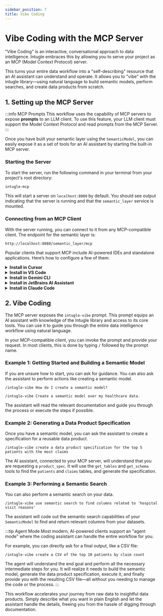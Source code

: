 ```yaml
---
sidebar_position: 7
title: Vibe Coding
---
```


# Vibe Coding with the MCP Server

"Vibe Coding" is an interactive, conversational approach to data intelligence. Intugle embraces this by allowing you to serve your project as an MCP (Model Context Protocol) server.

This turns your entire data workflow into a "self-describing" resource that an AI assistant can understand and operate. It allows you to "vibe" with the intugle library—using natural language to build semantic models, perform searches, and create data products from scratch.

## 1. Setting up the MCP Server

:::info MCP Prompts
This workflow uses the capability of MCP servers to expose **prompts** to an LLM client. To use this feature, your LLM client must support the Model Context Protocol and read prompts from the MCP Server.
:::

Once you have built your semantic layer using the `SemanticModel`, you can easily expose it as a set of tools for an AI assistant by starting the built-in MCP server.

### Starting the Server

To start the server, run the following command in your terminal from your project's root directory:

```bash
intugle-mcp
```

This will start a server on `localhost:8080` by default. You should see output indicating that the server is running and that the `semantic_layer` service is mounted.

### Connecting from an MCP Client

With the server running, you can connect to it from any MCP-compatible client. The endpoint for the semantic layer is:

`http://localhost:8080/semantic_layer/mcp`

Popular clients that support MCP include AI-powered IDEs and standalone applications. Here’s how to configure a few of them:

<details>
<summary><b>Install in Cursor</b></summary>

Go to: `Settings` -> `Cursor Settings` -> `MCP` -> `Add new global MCP server`

Pasting the following configuration into your Cursor `~/.cursor/mcp.json` file is the recommended approach. See [Cursor MCP docs](https://docs.cursor.com/context/model-context-protocol) for more info.

```json
{
  "mcpServers": {
    "intugle": {
      "url": "http://localhost:8080/semantic_layer/mcp",
      "trust": true
    }
  }
}
```

</details>

<details>
<summary><b>Install in VS Code</b></summary>

Add this to your VS Code `settings.json` file. See [VS Code MCP docs](https://code.visualstudio.com/docs/copilot/chat/mcp-servers) for more info.

```json
"mcp": {
  "servers": {
    "intugle": {
      "type": "http",
      "url": "http://localhost:8080/semantic_layer/mcp"
    }
  }
}
```

</details>

<details>
<summary><b>Install in Gemini CLI</b></summary>

See [Gemini CLI Configuration](https://google-gemini.github.io/gemini-cli/docs/tools/mcp-server.html) for details.

1.  Open the Gemini CLI settings file at `~/.gemini/settings.json`.
2.  Add the following to the `mcpServers` object in your `settings.json` file:

```json
{
  "mcpServers": {
    "intugle": {
      "httpUrl": "http://localhost:8080/semantic_layer/mcp",
      "trust" : true
    }
  }
}
```

If the `mcpServers` object does not exist, create it.

</details>

<details>
<summary><b>Install in JetBrains AI Assistant</b></summary>

See [JetBrains AI Assistant Documentation](https://www.jetbrains.com/help/ai-assistant/configure-an-mcp-server.html) for more details.

1. In your JetBrains IDE, go to `Settings` -> `Tools` -> `AI Assistant` -> `Model Context Protocol (MCP)`.
2. Click `+ Add`.
3. Select `As JSON` from the list.
4. Add this configuration and click `OK`:

```json
{
  "mcpServers": {
    "intugle": {
      "type": "streamable-http",
      "url": "http://localhost:8080/semantic_layer/mcp"
    }
  }
}
```

5. Click `Apply` to save changes.

</details>

<details>
<summary><b>Install in Claude Code</b></summary>

Run this command in your terminal. See [Claude Code MCP docs](https://docs.anthropic.com/en/docs/claude-code/mcp) for more info.

```sh
claude mcp add --transport http intugle http://localhost:8080/semantic_layer/mcp
```

</details>

## 2. Vibe Coding

The MCP server exposes the `intugle-vibe` prompt. This prompt equips an AI assistant with knowledge of the Intugle library and access to its core tools. You can use it to guide you through the entire data intelligence workflow using natural language.

In your MCP-compatible client, you can invoke the prompt and provide your request. In most clients, this is done by typing `/` followed by the prompt name.

### Example 1: Getting Started and Building a Semantic Model

If you are unsure how to start, you can ask for guidance. You can also ask the assistant to perform actions like creating a semantic model.

```
/intugle-vibe How do I create a semantic model?
```
```
/intugle-vibe Create a semantic model over my healthcare data.
```

The assistant will read the relevant documentation and guide you through the process or execute the steps if possible.

### Example 2: Generating a Data Product Specification

Once you have a semantic model, you can ask the assistant to create a specification for a reusable data product.

```
/intugle-vibe create a data product specification for the top 5 patients with the most claims
```

The AI assistant, connected to your MCP server, will understand that you are requesting a `product_spec`. It will use the `get_tables` and `get_schema` tools to find the `patients` and `claims` tables, and generate the specification.

### Example 3: Performing a Semantic Search

You can also perform a semantic search on your data.

```
/intugle-vibe use semantic search to find columns related to 'hospital visit reasons'
```

The assistant will code out the semantic search capabilities of your `SemanticModel` to find and return relevant columns from your datasets.

:::tip Agent Mode
Most modern, AI-powered clients support an "agent mode" where the coding assistant can handle the entire workflow for you.

For example, you can directly ask for a final output, like a CSV file:

`/intugle-vibe create a CSV of the top 10 patients by claim count`

The agent will understand the end goal and perform all the necessary intermediate steps for you. It will realize it needs to build the semantic model, generate the data product specification, execute it, and finally provide you with the resulting CSV file—all without you needing to manage the code or the process.
:::

This workflow accelerates your journey from raw data to insightful data products. Simply describe what you want in plain English and let the assistant handle the details, freeing you from the hassle of digging through documentation.
